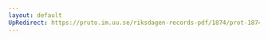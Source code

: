 ```yaml
---
layout: default
UpRedirect: https://pruto.im.uu.se/riksdagen-records-pdf/1874/prot-1874--fk--522/prot-1874--fk--522_000.pdf
---
```

